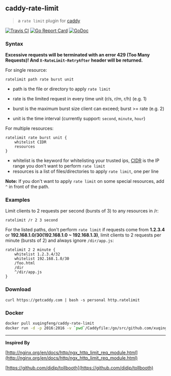## caddy-rate-limit
>a `rate limit` plugin for [caddy](https://caddyserver.com/)

[![Travis CI](https://img.shields.io/travis/xuqingfeng/caddy-rate-limit/master.svg?style=flat-square)](https://travis-ci.org/xuqingfeng/caddy-rate-limit)
[![Go Report Card](https://goreportcard.com/badge/github.com/xuqingfeng/caddy-rate-limit?style=flat-square)](https://goreportcard.com/report/github.com/xuqingfeng/caddy-rate-limit)
[![GoDoc](https://img.shields.io/badge/godoc-reference-blue.svg?style=flat-square)](https://godoc.org/github.com/xuqingfeng/caddy-rate-limit)

### Syntax

**Excessive requests will be terminated with an error 429 (Too Many Requests)! And `X-RateLimit-RetryAfter` header will be returned.**

For single resource:

```
ratelimit path rate burst unit
```

- path is the file or directory to apply `rate limit`

- rate is the limited request in every time unit (r/s, r/m, r/h) (e.g. 1)

- burst is the maximum burst size client can exceed; burst >= rate (e.g. 2)

- unit is the time interval (currently support: `second`, `minute`, `hour`)

For multiple resources:

```
ratelimit rate burst unit {
    whitelist CIDR
    resources
}
```

- whitelist is the keyword for whitelisting your trusted ips, [CIDR](https://en.wikipedia.org/wiki/Classless_Inter-Domain_Routing) is the IP range you don't want to perform `rate limit`
- resources is a list of files/directories to apply `rate limit`, one per line

**Note:** If you don't want to apply `rate limit` on some special resources, add `^` in front of the path.


### Examples

Limit clients to 2 requests per second (bursts of 3) to any resources in /r:

```
ratelimit /r 2 3 second
```

For the listed paths, don't perform `rate limit` if requests come from **1.2.3.4** or **192.168.1.0/30(192.168.1.0 ~ 192.168.1.3)**, limit clients to 2 requests per minute (bursts of 2) and always ignore `/dir/app.js`:

```
ratelimit 2 2 minute {
    whitelist 1.2.3.4/32
    whitelist 192.168.1.0/30
    /foo.html
    /dir
    ^/dir/app.js
}
```

### Download

`curl https://getcaddy.com | bash -s personal http.ratelimit`

### Docker

```bash
docker pull xuqingfeng/caddy-rate-limit
docker run -d -p 2016:2016 -v `pwd`/Caddyfile:/go/src/github.com/xuqingfeng/caddy-rate-limit/Caddyfile --name ratelimit xuqingfeng/caddy-rate-limit
```

---

**Inspired By**

[http://nginx.org/en/docs/http/ngx_http_limit_req_module.html](http://nginx.org/en/docs/http/ngx_http_limit_req_module.html)

[https://github.com/didip/tollbooth](https://github.com/didip/tollbooth)
